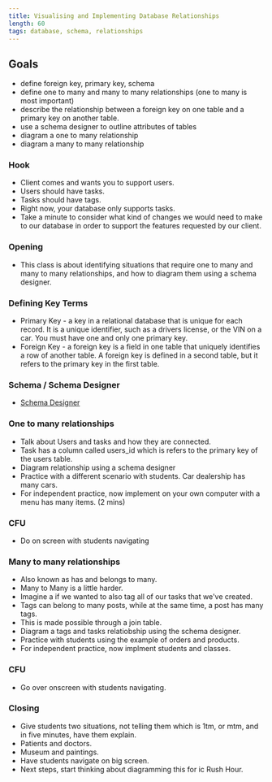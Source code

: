 ```yaml
---
title: Visualising and Implementing Database Relationships
length: 60
tags: database, schema, relationships
---
```


## Goals

* define foreign key, primary key, schema
* define one to many and many to many relationships (one to many is most important)
* describe the relationship between a foreign key on one table and a primary key on another table.
* use a schema designer to outline attributes of tables
* diagram a one to many relationship
* diagram a many to many relationship

### Hook

* Client comes and wants you to support users.
* Users should have tasks.
* Tasks should have tags.
* Right now, your database only supports tasks.
* Take a minute to consider what kind of changes we would need to make to our
database in order to support the features requested by our client.

### Opening

* This class is about identifying situations that require one to many and many to many
relationships, and how to diagram them using a schema designer.


### Defining Key Terms

* Primary Key - a key in a relational database that is unique for each
record. It is a unique identifier, such as a drivers license, or the VIN on a
car. You must have one and only one primary key.
* Foreign Key - a foreign key is a field in one table that uniquely identifies
a row of another table. A foreign key is defined in a second table,
but it refers to the primary key in the first table.


### Schema / Schema Designer

* [Schema Designer](http://ondras.zarovi.cz/sql/demo/)

### One to many relationships

* Talk about Users and tasks and how they are connected.
* Task has a column called users_id which is refers to the primary key
of the users table.
* Diagram relationship using a schema designer
* Practice with a different scenario with students. Car dealership has many
cars.
* For independent practice, now implement on your own computer with a menu
has many items. (2 mins)

### CFU

* Do on screen with students navigating

### Many to many relationships

* Also known as has and belongs to many.
* Many to Many is a little harder.
* Imagine a if we wanted to also tag all of our tasks that we've created.
* Tags can belong to many posts, while at the same time, a post has many tags.
* This is made possible through a join table.
* Diagram a tags and tasks relatiobship using the schema designer.
* Practice with students using the example of orders and products.
* For independent practice, now implment students and classes.

### CFU

* Go over onscreen with students navigating.

### Closing

* Give students two situations, not telling them which is 1tm, or mtm,
and in five minutes, have them explain.
* Patients and doctors.
* Museum and paintings.
* Have students navigate on big screen.
* Next steps, start thinking about diagramming this for ic Rush Hour.
